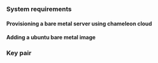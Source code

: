 

### System requirements




#### Provisioning a bare metal server using chameleon cloud 

#### Adding a ubuntu bare metal image

### Key pair
